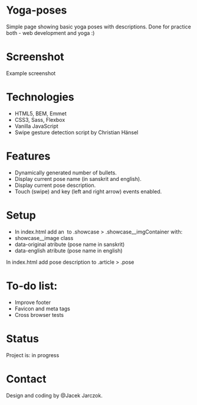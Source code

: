 # Yoga-poses
Simple page showing basic yoga poses with descriptions. Done for practice both - web development and yoga :)

# Screenshot
Example screenshot

# Technologies
* HTML5, BEM, Emmet
* CSS3, Sass, Flexbox
* Vanilla JavaScript
* Swipe gesture detection script by Christian Hänsel

# Features
* Dynamically generated number of bullets.
* Display current pose name (in sanskrit and english).
* Display current pose description.
* Touch (swipe) and key (left and right arrow) events enabled.

# Setup
* In index.html add an <img> to .showcase > .showcase__imgContainer with:
* showcase__image class
* data-original atribute (pose name in sanskrit)
* data-english atribute (pose name in english)

In index.html add pose description to .article  > .pose

# To-do list:
* Improve footer
* Favicon and meta tags
* Cross browser tests

# Status
Project is: in progress

# Contact
Design and coding by @Jacek Jarczok.
